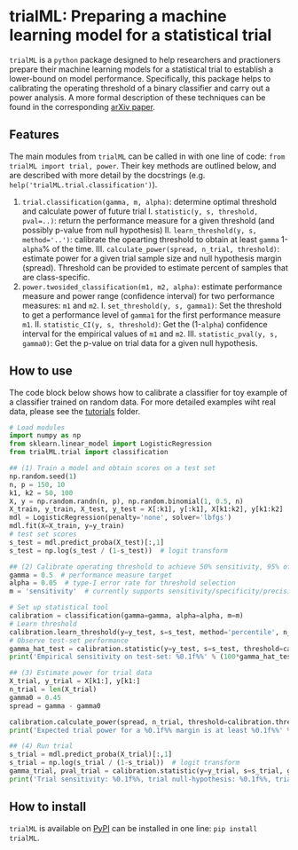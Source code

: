 # trialML: Preparing a machine learning model for a statistical trial

`trialML` is a `python` package designed to help researchers and practioners prepare their machine learning models for a statistical trial to establish a lower-bound on model performance. Specifically, this package helps to calibrating the operating threshold of a binary classifier and carry out a power analysis. A more formal description of these techniques can be found in the corresponding [arXiv paper]().

## Features

The main modules from `trialML` can be called in with one line of code: `from trialML import trial, power`. Their key methods are outlined below, and are described with more detail by the docstrings (e.g. `help('trialML.trial.classification')`). 

1. `trial.classification(gamma, m, alpha)`: determine optimal threshold and calculate power of future trial
    I. `statistic(y, s, threshold, pval=..)`: return the performance measure for a given threshold (and possibly p-value from null hypothesis)
    II. `learn_threshold(y, s, method='..')`: calibrate the opearting threshold to obtain at least `gamma` 1-`alpha`% of the time.
    III. `calculate_power(spread, n_trial, threshold)`: estimate power for a given trial sample size and null hypothesis margin (spread). Threshold can be provided to estimate percent of samples that are class-specific.
2. `power.twosided_classification(m1, m2, alpha)`: estimate performance measure and power range (confidence interval) for two performance measures: `m1` and `m2`.
    I. `set_threshold(y, s, gamma1)`: Set the threshold to get a performance level of `gamma1` for the first performance measure `m1`.
    II. `statistic_CI(y, s, threshold)`: Get the (1-`alpha`) confidence interval for the empirical values of `m1` and `m2`.
    III. `statistic_pval(y, s, gamma0)`: Get the p-value on trial data for a given null hypothesis.

## How to use

The code block below shows how to calibrate a classifier for toy example of a classifier trained on random data. For more detailed examples wiht real data, please see the [tutorials](https://github.com/ErikinBC/trialML/tree/main/trialML/tutorials) folder.

```python
# Load modules
import numpy as np
from sklearn.linear_model import LogisticRegression
from trialML.trial import classification

## (1) Train a model and obtain scores on a test set
np.random.seed(1)
n, p = 150, 10
k1, k2 = 50, 100
X, y = np.random.randn(n, p), np.random.binomial(1, 0.5, n)
X_train, y_train, X_test, y_test = X[:k1], y[:k1], X[k1:k2], y[k1:k2]
mdl = LogisticRegression(penalty='none', solver='lbfgs')
mdl.fit(X=X_train, y=y_train)
# test set scores
s_test = mdl.predict_proba(X_test)[:,1]
s_test = np.log(s_test / (1-s_test))  # logit transform

## (2) Calibrate operating threshold to achieve 50% sensitivity, 95% of the time
gamma = 0.5  # performance measure target
alpha = 0.05  # type-I error rate for threshold selection
m = 'sensitivity'  # currently supports sensitivity/specificity/precision

# Set up statistical tool
calibration = classification(gamma=gamma, alpha=alpha, m=m)
# Learn threshold
calibration.learn_threshold(y=y_test, s=s_test, method='percentile', n_bs=1000, seed=1)
# Observe test-set performance
gamma_hat_test = calibration.statistic(y=y_test, s=s_test, threshold=calibration.threshold_hat)
print('Empirical sensitivity on test-set: %0.1f%%' % (100*gamma_hat_test))

## (3) Estimate power for trial data
X_trial, y_trial = X[k1:], y[k1:]
n_trial = len(X_trial)
gamma0 = 0.45
spread = gamma - gamma0

calibration.calculate_power(spread, n_trial, threshold=calibration.threshold_hat)
print('Expected trial power for a %0.1f%% margin is at least %0.1f%%' % (100*spread, 100*calibration.power_hat))

## (4) Run trial
s_trial = mdl.predict_proba(X_trial)[:,1]
s_trial = np.log(s_trial / (1-s_trial))  # logit transform
gamma_trial, pval_trial = calibration.statistic(y=y_trial, s=s_trial, gamma0=gamma0, threshold=calibration.threshold_hat)
print('Trial sensitivity: %0.1f%%, trial null-hypothesis: %0.1f%%, trial p-value: %0.5f' % (100*gamma_trial, 100*gamma0, pval_trial))
```

## How to install

`trialML` is available on [PyPI]() can be installed in one line: `pip install trialML`.


